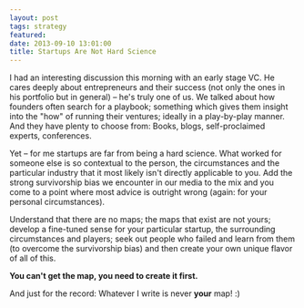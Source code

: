 ```yaml
---
layout: post
tags: strategy
featured: 
date: 2013-09-10 13:01:00
title: Startups Are Not Hard Science
---
```

I had an interesting discussion this morning with an early stage VC. He cares deeply about entrepreneurs and their success (not only the ones in his portfolio but in general) – he's truly one of us. We talked about how founders often search for a playbook; something which gives them insight into the "how" of running their ventures; ideally in a play-by-play manner. And they have plenty to choose from: Books, blogs, self-proclaimed experts, conferences.

Yet – for me startups are far from being a hard science. What worked for someone else is so contextual to the person, the circumstances and the particular industry that it most likely isn't directly applicable to you. Add the strong survivorship bias we encounter in our media to the mix and you come to a point where most advice is outright wrong (again: for your personal circumstances).

Understand that there are no maps; the maps that exist are not yours; develop a fine-tuned sense for your particular startup, the surrounding circumstances and players; seek out people who failed and learn from them (to overcome the survivorship bias) and then create your own unique flavor of all of this.

**You can't get the map, you need to create it first.**

And just for the record: Whatever I write is never **your** map! :)